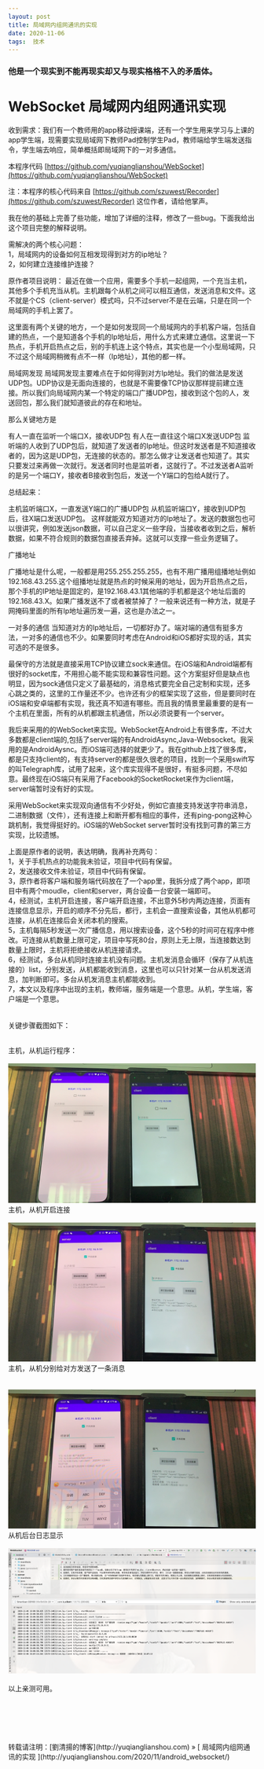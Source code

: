 ```yaml
---
layout: post  
title: 局域网内组网通讯的实现
date: 2020-11-06  
tags:  技术
---
```

### 他是一个现实到不能再现实却又与现实格格不入的矛盾体。  

# WebSocket  局域网内组网通讯实现

收到需求：我们有一个教师用的app移动授课端，还有一个学生用来学习与上课的app学生端，现需要实现局域网下教师Pad控制学生Pad，教师端给学生端发送指令，学生端去响应，简单概括即局域网下的一对多通信。

本程序代码 [https://github.com/yuqianglianshou/WebSocket](https://github.com/yuqianglianshou/WebSocket)

注：本程序的核心代码来自 [https://github.com/szuwest/Recorder](https://github.com/szuwest/Recorder) 这位作者，请给他掌声。


我在他的基础上完善了些功能，增加了详细的注释，修改了一些bug。下面我给出这个项目完整的解释说明。

需解决的两个核心问题：  
1，局域网内的设备如何互相发现得到对方的ip地址？  
2，如何建立连接维护连接？  

原作者项目说明：
最近在做一个应用，需要多个手机一起组网，一个充当主机，其他多个手机充当从机。主机跟每个从机之间可以相互通信，发送消息和文件。这不就是个CS（client-server）模式吗，只不过server不是在云端，只是在同一个局域网的手机上罢了。

这里面有两个关键的地方，一个是如何发现同一个局域网内的手机客户端，包括自建的热点，一个是知道各个手机的Ip地址后，用什么方式来建立通信。这里说一下热点，手机开启热点之后，别的手机连上这个特点，其实也是一个小型局域网，只不过这个局域网稍微有点不一样（Ip地址），其他的都一样。

局域网发现 局域网发现主要难点在于如何得到对方Ip地址。我们的做法是发送UDP包。UDP协议是无面向连接的，也就是不需要像TCP协议那样提前建立连接。所以我们向局域网内某一个特定的端口广播UDP包，接收到这个包的人，发送回包，那么我们就知道彼此的存在和地址。

那么关键地方是

有人一直在监听一个端口X，接收UDP包 有人在一直往这个端口X发送UDP包 监听端的人收到了UDP包后，就知道了发送者的Ip地址。但这时发送者是不知道接收者的，因为这是UDP包，无连接的状态的。那怎么做才让发送者也知道了。其实只要发过来再做一次就行。发送者同时也是监听者，这就行了。不过发送者A监听的是另一个端口Y，接收者B接收到包后，发送一个Y端口的包给A就行了。

总结起来：

主机监听端口X，一直发送Y端口的广播UDP包 从机监听端口Y，接收到UDP包后，往X端口发送UDP包。 这样就能双方知道对方的Ip地址了。发送的数据包也可以很讲究，例如发送json数据，可以自己定义一些字段，当接收者收到之后，解析数据，如果不符合规则的数据包直接丢弃掉。这就可以支撑一些业务逻辑了。

广播地址

广播地址是什么呢，一般都是用255.255.255.255，也有不用广播用组播地址例如192.168.43.255.这个组播地址就是热点的时候采用的地址，因为开启热点之后，那个手机的IP地址是固定的，是192.168.43.1其他端的手机都是这个地址后面的192.168.43.X。如果广播发送不了或者被禁掉了？一般来说还有一种方法，就是子网掩码里面的所有Ip地址遍历发一遍，这也是办法之一。

一对多的通信 当知道对方的Ip地址后，一切都好办了。端对端的通信有挺多方法，一对多的通信也不少。如果要同时考虑在Android和iOS都好实现的话，其实可选的不是很多。

最保守的方法就是直接采用TCP协议建立sock来通信。在iOS端和Android端都有很好的socket库，不用担心能不能实现和兼容性问题。这个方案挺好但是缺点也明显，因为sock通信只定义了最基础的，消息格式要完全自己定制和实现，还多心跳之类的，这里的工作量还不少。也许还有少的框架实现了这些，但是要同时在iOS端和安卓端都有实现，我还真不知道有哪些。而且我的情景里最重要的是有一个主机在里面，所有的从机都跟主机通信，所以必须说要有一个server。

我后来采用的的WebSocket来实现。WebSocket在Android上有很多库，不过大多数都是client端的,包括了server端的有AndroidAsync,Java-Websocket。我采用的是AndroidAysnc。而iOS端可选择的就更少了。我在github上找了很多库，都是只支持client的，有支持server的都是很久很老的项目，找到一个采用swift写的叫Telegraph库，试用了起来，这个库实现得不是很好，有挺多问题，不尽如意。最终现在iOS端只有采用了Facebook的SocketRocket来作为client端，server端暂时没有好的实现。

采用WebSocket来实现双向通信有不少好处，例如它直接支持发送字符串消息，二进制数据（文件），还有连接上和断开都有相应的事件，还有ping-pong这种心跳机制，我觉得挺好的。iOS端的WebSocket server暂时没有找到可靠的第三方实现，比较遗憾。


上面是原作者的说明，表达明确，我再补充两句：  
1，关于手机热点的功能我未验证，项目中代码有保留。  
2，发送接收文件未验证，项目中代码有保留。  
3，原作者将客户端和服务端代码放在了一个app里，我拆分成了两个app，即项目中有两个moudle，client和server，两台设备一台安装一端即可。  
4，经测试，主机开启连接，客户端开启连接，不出意外5秒内两边连接，页面有连接信息显示，开启的顺序不分先后，都行，主机会一直搜索设备，其他从机都可连接，从机在连接后会关闭本机的搜索。  
5，主机每隔5秒发送一次广播信息，用以搜索设备，这个5秒的时间可在程序中修改。可连接从机数量上限可定，项目中写死80台，原则上无上限，当连接数达到数量上限时，主机将拒绝接收从机连接请求。  
6，经测试，多台从机同时连接主机没有问题。主机发消息会循环（保存了从机连接的）list，分别发送，从机都能收到消息，这里也可以只针对某一台从机发送消息，加判断即可。多台从机发消息主机都能收到。   
7，本文以及程序中出现的主机，教师端，服务端是一个意思。从机，学生端，客户端是一个意思。  
<br/>
<br/>
关键步骤截图如下：
<br/>
<br/>

主机，从机运行程序：
<br/>
<br/>
![](/images/posts/android_websocket/socket1.jpeg)
<br/>
主机，从机开启连接
<br/>
<br/>
![](/images/posts/android_websocket/socket2.jpeg)
<br/>
主机，从机分别给对方发送了一条消息   
<br/>
<br/>
![](/images/posts/android_websocket/socket3.jpeg)
<br/>
从机后台日志显示
<br/>
<br/>
![](/images/posts/android_websocket/socket4.png)
<br/>
<br/>
以上亲测可用。

<br/> 
<br/> 
<br/> 
<br/> 
<br/> 
转载请注明：[劉清揚的博客](http://yuqianglianshou.com) » [ 局域网内组网通讯的实现 ](http://yuqianglianshou.com/2020/11/android_websocket/)  
<br/>
